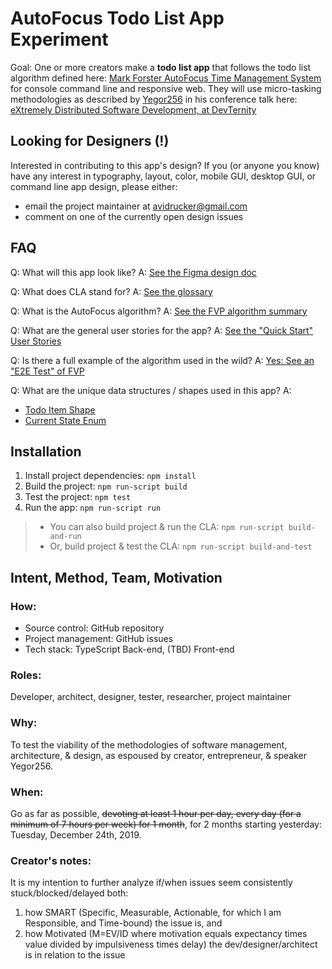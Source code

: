 # AutoFocus Todo List App Experiment

Goal: One or more creators make a **todo list app** that follows the todo list algorithm defined here: [Mark Forster AutoFocus Time Management System](http://markforster.squarespace.com/autofocus-system/) for console command line and responsive web. They will use micro-tasking methodologies as described by [Yegor256](https://www.youtube.com/user/technoparkcorp/) in his conference talk here: [eXtremely Distributed Software Development, at DevTernity](https://www.youtube.com/watch?v=7EytYc7K5JA)

## Looking for Designers (!)

Interested in contributing to this app's design? If you (or anyone you know) have any interest in typography, layout, color, mobile GUI, desktop GUI, or command line app design, please either:

- email the project maintainer at avidrucker@gmail.com
- comment on one of the currently open design issues

## FAQ
Q: What will this app look like? A: [See the Figma design doc](https://www.figma.com/file/xLQLwhw01n12pKgAnRt8Pt/AutoFocus-Design-Doc?node-id=0%3A1)

Q: What does CLA stand for? A: [See the glossary](https://github.com/avidrucker/autofocus-exp/blob/master/docs/glossary.md)

Q: What is the AutoFocus algorithm? A: [See the FVP algorithm summary](https://github.com/avidrucker/autofocus-exp/blob/master/docs/algorithm.md)

Q: What are the general user stories for the app? A: [See the "Quick Start" User Stories](https://github.com/avidrucker/autofocus-exp/blob/master/quick_start_user_stories.md)

Q: Is there a full example of the algorithm used in the wild? A: [Yes: See an "E2E Test" of FVP](https://github.com/avidrucker/autofocus-exp/blob/master/end-to-end-test-fvp.md)

Q: What are the unique data structures / shapes used in this app? A:

- [Todo Item Shape](https://github.com/avidrucker/autofocus-exp/blob/master/todo_item_shape.md)
- [Current State Enum](https://github.com/avidrucker/autofocus-exp/blob/master/current_state_enum.md)

## Installation

1. Install project dependencies: `npm install`
2. Build the project: `npm run-script build`
3. Test the project: `npm test`
4. Run the app: `npm run-script run`

> - You can also build project & run the CLA: `npm run-script build-and-run`
> - Or, build project & test the CLA: `npm run-script build-and-test`

## Intent, Method, Team, Motivation

### How:
- Source control: GitHub repository
- Project management: GitHub issues
- Tech stack: TypeScript Back-end, (TBD) Front-end

### Roles:
Developer, architect, designer, tester, researcher, project maintainer

### Why:
To test the viability of the methodologies of software management, architecture, & design, as espoused by creator, entrepreneur, & speaker Yegor256.

### When:
Go as far as possible, ~~devoting at least 1 hour per day, every day (for a minimum of 7 hours per week) for 1 month~~, for 2 months starting yesterday: Tuesday, December 24th, 2019.

### Creator's notes:
It is my intention to further analyze if/when issues seem consistently stuck/blocked/delayed both:
1. how SMART (Specific, Measurable, Actionable, for which I am Responsible, and Time-bound) the issue is, and
2. how Motivated (M=EV/ID where motivation equals expectancy times value divided by impulsiveness times delay) the dev/designer/architect is in relation to the issue
